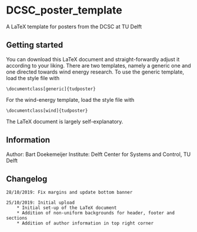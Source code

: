 # DCSC_poster_template
A LaTeX template for posters from the DCSC at TU Delft


## Getting started
You can download this LaTeX document and straight-forwardly adjust it according to your liking. 
There are two templates, namely a generic one and one directed towards wind energy research.
To use the generic template, load the style file with
```
\documentclass[generic]{tudposter}
```
For the wind-energy template, load the style file with
```
\documentclass[wind]{tudposter}
```
The LaTeX document is largely self-explanatory.


## Information
Author: Bart Doekemeijer
Institute: Delft Center for Systems and Control, TU Delft


## Changelog
    28/10/2019: Fix margins and update bottom banner
        
    25/10/2019: Initial upload
        * Initial set-up of the LaTeX document
        * Addition of non-uniform backgrounds for header, footer and sections
        * Addition of author information in top right corner
        
